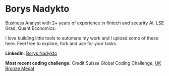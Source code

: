 # Borys Nadykto

Business Analyst with 2+ years of experience in fintech and security AI. LSE Grad, Quant Economics. 

I love building little tools to automate my work and I upload some of these here. Feel free to explore, fork and use for your tasks.

**LinkedIn**: [Borys Nadykto](http://linkedin.com/in/borys-nadykto)

**Most recent coding challenge:**
Credit Suisse Global Coding Challenge, [UK Bronze Medal](https://www.credit-suisse.com/pwp/hr/en/codingchallenge/#/home)
